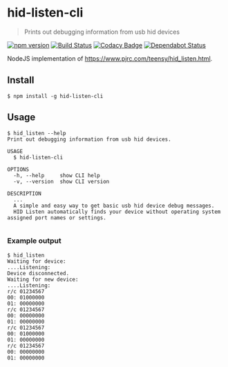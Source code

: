 # hid-listen-cli
> Prints out debugging information from usb hid devices

[![npm version](https://badge.fury.io/js/hid-listen-cli.svg)](https://badge.fury.io/js/hid-listen-cli)
[![Build Status](https://travis-ci.org/zvecr/hid-listen-cli.svg?branch=master)](https://travis-ci.org/zvecr/hid-listen-cli)
[![Codacy Badge](https://api.codacy.com/project/badge/Grade/842bbfe00be74720afd7c6899652367c)](https://www.codacy.com/app/zvecr/hid-listen-cli?utm_source=github.com&amp;utm_medium=referral&amp;utm_content=zvecr/hid-listen-cli&amp;utm_campaign=Badge_Grade)
[![Dependabot Status](https://api.dependabot.com/badges/status?host=github&repo=zvecr/hid-listen-cli)](https://dependabot.com)

NodeJS implementation of <https://www.pjrc.com/teensy/hid_listen.html>.

## Install

```shell
$ npm install -g hid-listen-cli
```

## Usage

```shell
$ hid_listen --help
Print out debugging information from usb hid devices.

USAGE
  $ hid-listen-cli

OPTIONS
  -h, --help     show CLI help
  -v, --version  show CLI version

DESCRIPTION
  ...
  A simple and easy way to get basic usb hid device debug messages.
  HID Listen automatically finds your device without operating system assigned port names or settings.


```

### Example output
```shell
$ hid_listen
Waiting for device:
....Listening:
Device disconnected.
Waiting for new device:
....Listening:
r/c 01234567
00: 01000000
01: 00000000
r/c 01234567
00: 00000000
01: 00000000
r/c 01234567
00: 01000000
01: 00000000
r/c 01234567
00: 00000000
01: 00000000
```
